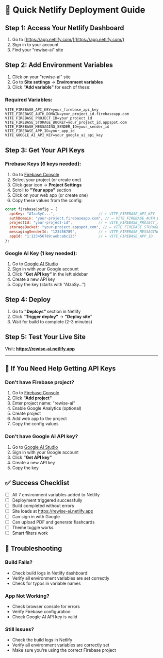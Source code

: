 # 🚀 Quick Netlify Deployment Guide

## Step 1: Access Your Netlify Dashboard
1. Go to [https://app.netlify.com/](https://app.netlify.com/)
2. Sign in to your account
3. Find your "rewise-ai" site

## Step 2: Add Environment Variables
1. Click on your "rewise-ai" site
2. Go to **Site settings** → **Environment variables**
3. Click **"Add variable"** for each of these:

### Required Variables:
```
VITE_FIREBASE_API_KEY=your_firebase_api_key
VITE_FIREBASE_AUTH_DOMAIN=your_project_id.firebaseapp.com
VITE_FIREBASE_PROJECT_ID=your_project_id
VITE_FIREBASE_STORAGE_BUCKET=your_project_id.appspot.com
VITE_FIREBASE_MESSAGING_SENDER_ID=your_sender_id
VITE_FIREBASE_APP_ID=your_app_id
VITE_GOOGLE_AI_API_KEY=your_google_ai_api_key
```

## Step 3: Get Your API Keys

### Firebase Keys (6 keys needed):
1. Go to [Firebase Console](https://console.firebase.google.com/)
2. Select your project (or create one)
3. Click gear icon → **Project Settings**
4. Scroll to **"Your apps"** section
5. Click on your web app (or create one)
6. Copy these values from the config:

```javascript
const firebaseConfig = {
  apiKey: "AIzaSyC...",                    // ← VITE_FIREBASE_API_KEY
  authDomain: "your-project.firebaseapp.com", // ← VITE_FIREBASE_AUTH_DOMAIN
  projectId: "your-project-id",            // ← VITE_FIREBASE_PROJECT_ID
  storageBucket: "your-project.appspot.com", // ← VITE_FIREBASE_STORAGE_BUCKET
  messagingSenderId: "123456789",          // ← VITE_FIREBASE_MESSAGING_SENDER_ID
  appId: "1:123456789:web:abc123"          // ← VITE_FIREBASE_APP_ID
};
```

### Google AI Key (1 key needed):
1. Go to [Google AI Studio](https://aistudio.google.com/)
2. Sign in with your Google account
3. Click **"Get API key"** in the left sidebar
4. Create a new API key
5. Copy the key (starts with "AIzaSy...")

## Step 4: Deploy
1. Go to **"Deploys"** section in Netlify
2. Click **"Trigger deploy"** → **"Deploy site"**
3. Wait for build to complete (2-3 minutes)

## Step 5: Test Your Live Site
Visit: **https://rewise-ai.netlify.app**

---

## 🔧 If You Need Help Getting API Keys

### Don't have Firebase project?
1. Go to [Firebase Console](https://console.firebase.google.com/)
2. Click **"Add project"**
3. Enter project name: "rewise-ai"
4. Enable Google Analytics (optional)
5. Create project
6. Add web app to the project
7. Copy the config values

### Don't have Google AI API key?
1. Go to [Google AI Studio](https://aistudio.google.com/)
2. Sign in with your Google account
3. Click **"Get API key"**
4. Create a new API key
5. Copy the key

## ✅ Success Checklist
- [ ] All 7 environment variables added to Netlify
- [ ] Deployment triggered successfully
- [ ] Build completed without errors
- [ ] Site loads at https://rewise-ai.netlify.app
- [ ] Can sign in with Google
- [ ] Can upload PDF and generate flashcards
- [ ] Theme toggle works
- [ ] Smart filters work

## 🚨 Troubleshooting

### Build Fails?
- Check build logs in Netlify dashboard
- Verify all environment variables are set correctly
- Check for typos in variable names

### App Not Working?
- Check browser console for errors
- Verify Firebase configuration
- Check Google AI API key is valid

### Still Issues?
- Check the build logs in Netlify
- Verify all environment variables are correctly set
- Make sure you're using the correct Firebase project
